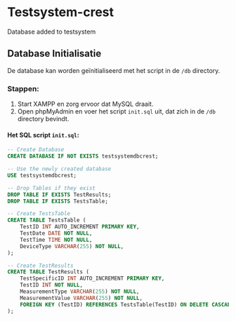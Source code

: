 # Testsystem-crest
Database added to testsystem


## Database Initialisatie
De database kan worden geïnitialiseerd met het script in de `/db` directory.

### Stappen:
1. Start XAMPP en zorg ervoor dat MySQL draait.
2. Open phpMyAdmin en voer het script `init.sql` uit, dat zich in de `/db` directory bevindt.

#### Het SQL script `init.sql`:
```sql
-- Create Database
CREATE DATABASE IF NOT EXISTS testsystemdbcrest;

-- Use the newly created database
USE testsystemdbcrest;

-- Drop Tables if they exist
DROP TABLE IF EXISTS TestResults;
DROP TABLE IF EXISTS TestsTable;

-- Create TestsTable
CREATE TABLE TestsTable (
    TestID INT AUTO_INCREMENT PRIMARY KEY,
    TestDate DATE NOT NULL,
    TestTime TIME NOT NULL,
    DeviceType VARCHAR(255) NOT NULL,
);

-- Create TestResults
CREATE TABLE TestResults (
    TestSpecificID INT AUTO_INCREMENT PRIMARY KEY,
    TestID INT NOT NULL,
    MeasurementType VARCHAR(255) NOT NULL,
    MeasurementValue VARCHAR(255) NOT NULL,
    FOREIGN KEY (TestID) REFERENCES TestsTable(TestID) ON DELETE CASCADE
);
